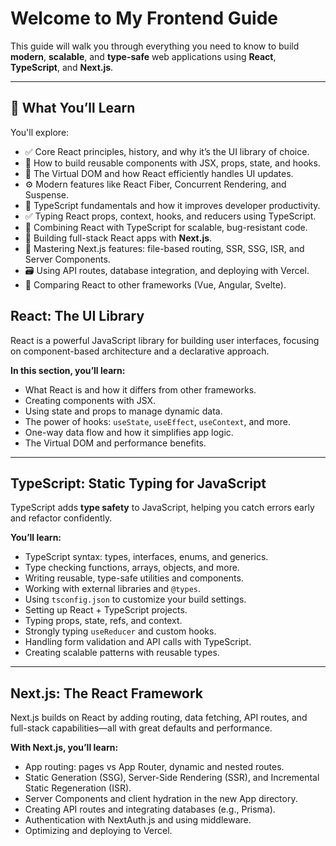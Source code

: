 # Welcome to My Frontend Guide

This guide will walk you through everything you need to know to build **modern**, **scalable**, and **type-safe** web applications using **React**, **TypeScript**, and **Next.js**.

---

## 📘 What You’ll Learn

You'll explore:

- ✅ Core React principles, history, and why it’s the UI library of choice.
- 🧱 How to build reusable components with JSX, props, state, and hooks.
- 🔄 The Virtual DOM and how React efficiently handles UI updates.
- ⚙️ Modern features like React Fiber, Concurrent Rendering, and Suspense.
- 🧠 TypeScript fundamentals and how it improves developer productivity.
- ✅ Typing React props, context, hooks, and reducers using TypeScript.
- 🧩 Combining React with TypeScript for scalable, bug-resistant code.
- 🚀 Building full-stack React apps with **Next.js**.
- 🧭 Mastering Next.js features: file-based routing, SSR, SSG, ISR, and Server Components.
- 🗃️ Using API routes, database integration, and deploying with Vercel.
- 🔁 Comparing React to other frameworks (Vue, Angular, Svelte).

## React: The UI Library

React is a powerful JavaScript library for building user interfaces, focusing on component-based architecture and a declarative approach.

**In this section, you’ll learn:**

- What React is and how it differs from other frameworks.
- Creating components with JSX.
- Using state and props to manage dynamic data.
- The power of hooks: `useState`, `useEffect`, `useContext`, and more.
- One-way data flow and how it simplifies app logic.
- The Virtual DOM and performance benefits.

---

## TypeScript: Static Typing for JavaScript

TypeScript adds **type safety** to JavaScript, helping you catch errors early and refactor confidently.

**You’ll learn:**

- TypeScript syntax: types, interfaces, enums, and generics.
- Type checking functions, arrays, objects, and more.
- Writing reusable, type-safe utilities and components.
- Working with external libraries and `@types`.
- Using `tsconfig.json` to customize your build settings.
- Setting up React + TypeScript projects.
- Typing props, state, refs, and context.
- Strongly typing `useReducer` and custom hooks.
- Handling form validation and API calls with TypeScript.
- Creating scalable patterns with reusable types.

---

## Next.js: The React Framework

Next.js builds on React by adding routing, data fetching, API routes, and full-stack capabilities—all with great defaults and performance.

**With Next.js, you’ll learn:**

- App routing: pages vs App Router, dynamic and nested routes.
- Static Generation (SSG), Server-Side Rendering (SSR), and Incremental Static Regeneration (ISR).
- Server Components and client hydration in the new App directory.
- Creating API routes and integrating databases (e.g., Prisma).
- Authentication with NextAuth.js and using middleware.
- Optimizing and deploying to Vercel.
